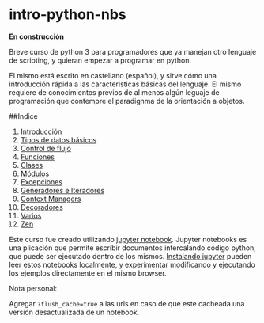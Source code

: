# intro-python-nbs

**En construcción**

Breve curso de python 3 para programadores que ya manejan otro lenguaje de scripting, y quieran empezar a programar en python.

El mismo está escrito en castellano (español), y sirve cómo una introducción rápida a las caracteristicas básicas del lenguaje. El mismo requiere de conocimientos previos de al menos algún leguaje de programación que contempre el paradignma de la orientación a objetos. 

##Indice
1. [Introducción](http://nbviewer.ipython.org/github/naimetti/intro-python-nbs/blob/master/chapters/Intro.ipynb)
1. [Tipos de datos básicos](http://nbviewer.ipython.org/github/naimetti/intro-python-nbs/blob/master/chapters/Variables.ipynb)
1. [Control de flujo](http://nbviewer.ipython.org/github/naimetti/intro-python-nbs/blob/master/chapters/FlowControl.ipynb)
1. [Funciones](http://nbviewer.ipython.org/github/naimetti/intro-python-nbs/blob/master/chapters/Funciones.ipynb)
1. [Clases](http://nbviewer.ipython.org/github/naimetti/intro-python-nbs/blob/master/chapters/Clases.ipynb)
1. [Módulos](http://nbviewer.ipython.org/github/naimetti/intro-python-nbs/blob/master/chapters/Modulos.ipynb)
1. [Excepciones](http://nbviewer.ipython.org/github/naimetti/intro-python-nbs/blob/master/chapters/Excepciones.ipynb)
1. [Generadores e Iteradores](http://nbviewer.ipython.org/github/naimetti/intro-python-nbs/blob/master/chapters/Generators.ipynb)
1. [Context Managers](http://nbviewer.ipython.org/github/naimetti/intro-python-nbs/blob/master/chapters/With.ipynb)
1. [Decoradores](http://nbviewer.ipython.org/github/naimetti/intro-python-nbs/blob/master/chapters/Deco.ipynb)
1. [Varios](http://nbviewer.ipython.org/github/naimetti/intro-python-nbs/blob/master/chapters/Varios.ipynb)
1. [Zen](http://nbviewer.ipython.org/github/naimetti/intro-python-nbs/blob/master/chapters/Zen.ipynb)


Este curso fue creado utilizando [jupyter notebook](http://jupyter.org/). Jupyter notebooks es una plicación que permite escribir documentos intercalando código python, que puede ser ejecutado dentro de los mismos. [Instalando jupyter](http://jupyter.readthedocs.org/en/latest/install.html) pueden leer estos notebooks localmente, y experimentar modificando y ejecutando los ejemplos directamente en el mismo browser.


Nota personal:

Agregar `?flush_cache=true` a las urls en caso de que este cacheada una versión desactualizada de un notebook.


